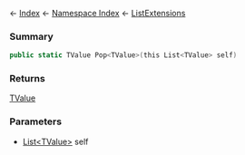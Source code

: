 ← [Index](Api-Index) ← [Namespace Index](Namespace-Index) ← [ListExtensions](System.Collections.Generic.ListExtensions)

### Summary

```csharp
public static TValue Pop<TValue>(this List<TValue> self)
```

### Returns

[TValue]()

### Parameters

* [List\<TValue>](https://docs.microsoft.com/en-us/dotnet/api/System.Collections.Generic.List-1?view=netframework-4.6) self

